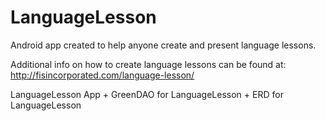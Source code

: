 # LanguageLesson
Android app created to help anyone create and present language lessons.<p>
Additional info on how to create language lessons can be found at: http://fisincorporated.com/language-lesson/<p>

LanguageLesson App + GreenDAO for LanguageLesson + ERD for LanguageLesson
